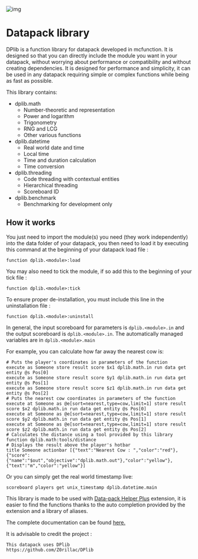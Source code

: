 ![img](https://i.imgur.com/kSMuzoE.png)

# Datapack library
DPlib is a function library for datapack developed in mcfunction. It is designed so that you can directly include the module you want in your datapack, without worrying about performance or compatibility and without creating dependencies. It is designed for performance and simplicity, it can be used in any datapack requiring simple or complex functions while being as fast as possible.

This library contains:
- dplib.math
  - Number-theoretic and representation
  - Power and logarithm
  - Trigonometry
  - RNG and LCG
  - Other various functions
- dplib.datetime
  - Real world date and time
  - Local time
  - Time and duration calculation
  - Time conversion
- dplib.threading
  - Code threading with contextual entities
  - Hierarchical threading
  - Scoreboard ID
- dplib.benchmark
  - Benchmarking for development only

## How it works

You just need to import the module(s) you need (they work independently) into the data folder of your datapack, you then need to load it by executing this command at the beginning of your datapack load file : 
```
function dplib.<module>:load
```
You may also need to tick the module, if so add this to the beginning of your tick file :
```
function dplib.<module>:tick
```

To ensure proper de-installation, you must include this line in the uninstallation file :
```
function dplib.<module>:uninstall
```

In general, the input scoreboard for parameters is `dplib.<module>.in` and the output scoreboard is `dplib.<module>.in`. The automatically managed variables are in `dplib.<module>.main`

For example, you can calculate how far away the nearest cow is:
```mcfunction
# Puts the player's coordinates in parameters of the function
execute as Someone store result score $x1 dplib.math.in run data get entity @s Pos[0]
execute as Someone store result score $y1 dplib.math.in run data get entity @s Pos[1]
execute as Someone store result score $z1 dplib.math.in run data get entity @s Pos[2]
# Puts the nearest cow coordinates in parameters of the function
execute at Someone as @e[sort=nearest,type=cow,limit=1] store result score $x2 dplib.math.in run data get entity @s Pos[0]
execute at Someone as @e[sort=nearest,type=cow,limit=1] store result score $y2 dplib.math.in run data get entity @s Pos[1]
execute at Someone as @e[sort=nearest,type=cow,limit=1] store result score $z2 dplib.math.in run data get entity @s Pos[2]
# Calculates the distance using a tool provided by this library
function dplib.math:tools/distance
# Displays the result above the player's hotbar
title Someone actionbar [{"text":"Nearest Cow : ","color":"red"},{"score":{"name":"$out","objective":"dplib.math.out"},"color":"yellow"},{"text":"m","color":"yellow"}]
```

Or you can simply get the real world timestamp live:
```mcfunction
scoreboard players get unix_timestamp dplib.datetime.main
```

This library is made to be used with [Data-pack Helper Plus](https://marketplace.visualstudio.com/items?itemName=SPGoding.datapack-language-server) extension, it is easier to find the functions thanks to the auto completion provided by the extension and a library of aliases.

The complete documentation can be found [here.](DOCS.md)

It is advisable to credit the project :
```
This datapack uses DPlib
https://github.com/Z0rillac/DPlib
```
